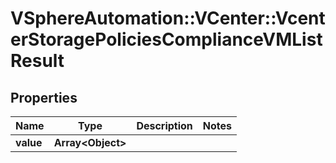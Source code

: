 # VSphereAutomation::VCenter::VcenterStoragePoliciesComplianceVMListResult

## Properties
Name | Type | Description | Notes
------------ | ------------- | ------------- | -------------
**value** | **Array&lt;Object&gt;** |  | 


